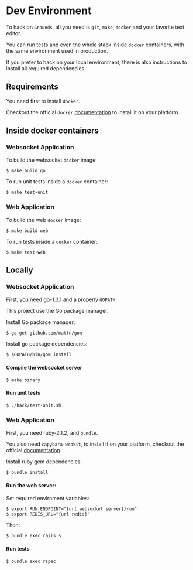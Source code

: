 # Dev Environment

To hack on `Grounds`, all you need is `git`, `make`, `docker` and your favorite text editor.

You can run tests and even the whole stack inside `docker` containers, with the same environment
used in production.

If you prefer to hack on your local environment, there is also instructions to install all
required dependencies.

## Requirements

You need first to install `docker`.

Checkout the official `docker` [documentation](https://docs.docker.com/installation/)
to install it on your platform.

## Inside docker containers

### Websocket Application

To build the websocket `docker` image:

    $ make build go

To run unit tests inside a `docker` container:

    $ make test-unit

### Web Application

To build the web `docker` image:

    $ make build web

To run tests inside a `docker` container:

    $ make test-web

## Locally

### Websocket Application

First, you need go-1.3.1 and a properly `GOPATH`.

This project use the Go package manager.

Install Go package manager:

    $ go get github.com/mattn/gom

Install go package dependencies:

    $ $GOPATH/bin/gom install

#### Compile the websocket server

    $ make binary

#### Run unit tests

    $ ./hack/test-unit.sh

### Web Application

First, you need ruby-2.1.2, and `bundle`.

You also need `capybara-webkit`, to install it on your platform, checkout the official
[documentation](https://github.com/thoughtbot/capybara-webkit/wiki/Installing-Qt-and-compiling-capybara-webkit).

Install ruby gem dependencies:

    $ bundle install

#### Run the web server:

Set required envirnment variables:

    $ export RUN_ENDPOINT="{url websocket server}/run"
    $ export REDIS_URL="{url redis}"

Then:

    $ bundle exec rails s

#### Run tests

    $ bundle exec rspec
